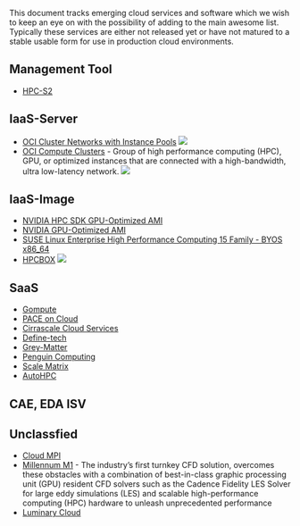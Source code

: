 This document tracks emerging cloud services and software which we wish to keep an eye on with the possibility of adding to the main awesome list. Typically these services are either not released yet or have not matured to a stable usable form for use in production cloud environments.

## Management Tool
- [HPC-S2](https://support.huaweicloud.com/intl/en-us/usermanual-hpcss/hpcss_01_0002.html)

## IaaS-Server
- [OCI Cluster Networks with Instance Pools](https://docs.oracle.com/en-us/iaas/Content/Compute/Tasks/managingclusternetworks.htm) <a href="#"> <img src="https://img.shields.io/badge/OCI-F80000?style=flat&logo=oracle&logoColor=black"> </a>
- [OCI Compute Clusters](https://docs.oracle.com/en-us/iaas/Content/Compute/Tasks/compute-clusters.htm) - Group of high performance computing (HPC), GPU, or optimized instances that are connected with a high-bandwidth, ultra low-latency network. <a href="#"> <img src="https://img.shields.io/badge/OCI-F80000?style=flat&logo=oracle&logoColor=black"> </a>

## IaaS-Image
- [NVIDIA HPC SDK GPU-Optimized AMI](https://aws.amazon.com/marketplace/pp/prodview-rf7na2b2ttvdg?sr=0-3&ref_=beagle&applicationId=AWSMPContessa)
- [NVIDIA GPU-Optimized AMI](https://aws.amazon.com/marketplace/pp/prodview-7ikjtg3um26wq?sr=0-18&ref_=beagle&applicationId=AWSMPContessa)
- [SUSE Linux Enterprise High Performance Computing 15 Family - BYOS x86_64](https://aws.amazon.com/marketplace/pp/prodview-2cvp4ibmkuy7c?sr=0-6&ref_=beagle&applicationId=AWSMPContessa)
- [HPCBOX](https://www.drizti.com/hpcbox.html) ![](https://azuremarketplace.microsoft.com/en-us/marketplace/apps?search=hpcbox&page=1)

## SaaS
- [Gompute](https://www.atnorth.com/hpc/gompute)
- [PACE on Cloud](https://landing.pace-on-cloud.com)
- [Cirrascale Cloud Services](https://cirrascale.com/)
- [Define-tech](https://define-technology.com)
- [Grey-Matter](https://greymatter.com)
- [Penguin Computing](https://www.penguinsolutions.com/)
- [Scale Matrix](https://www.scalematrix.com)
- [AutoHPC](https://autohpc.net)
  
## CAE, EDA ISV

## Unclassfied

- [Cloud MPI](https://github.com/GoogleCloudPlatform/hpc-tools)
- [Millennum M1](https://www.cadence.com/en_US/home/tools/system-analysis/computational-fluid-dynamics/millennium-m1.html/) - The industry’s first turnkey CFD solution, overcomes these obstacles with a combination of best-in-class graphic processing unit (GPU) resident CFD solvers such as the Cadence Fidelity LES Solver for large eddy simulations (LES) and scalable high-performance computing (HPC) hardware to unleash unprecedented performance
- [Luminary Cloud](https://www.luminarycloud.com)
